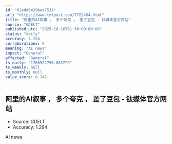 ```yaml
---
id: "62edd6429bea7531"
url: "https://www.tmtpost.com/7722454.html"
title: "阿里的AI叙事 ， 多个夸克 ， 差了豆包 - 钛媒体官方网站"
source: "GDELT"
published_utc: "2025-10-16T01:30:00+00:00"
status: "daily"
accuracy: 1.294
corroborations: 0
meaning: "AI news"
impact: "General"
affected: "General"
ts_daily: "1760582796.063729"
ts_weekly: null
ts_monthly: null
value_score: 0.742
---
```

## 阿里的AI叙事 ， 多个夸克 ， 差了豆包 - 钛媒体官方网站

- Source: GDELT
- Accuracy: 1.294

AI news
